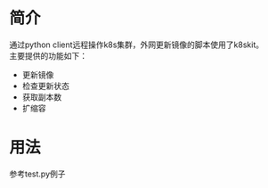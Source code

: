 # 简介
通过python client远程操作k8s集群，外网更新镜像的脚本使用了k8skit。  
主要提供的功能如下：
 - 更新镜像
 - 检查更新状态
 - 获取副本数
 - 扩缩容
 
# 用法
参考test.py例子